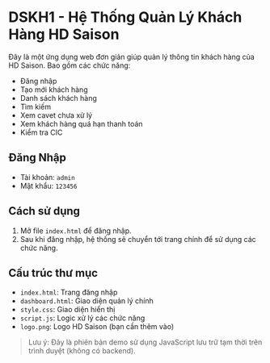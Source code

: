 
# DSKH1 - Hệ Thống Quản Lý Khách Hàng HD Saison

Đây là một ứng dụng web đơn giản giúp quản lý thông tin khách hàng của HD Saison. Bao gồm các chức năng:
- Đăng nhập
- Tạo mới khách hàng
- Danh sách khách hàng
- Tìm kiếm
- Xem cavet chưa xử lý
- Xem khách hàng quá hạn thanh toán
- Kiểm tra CIC

## Đăng Nhập
- Tài khoản: `admin`
- Mật khẩu: `123456`

## Cách sử dụng
1. Mở file `index.html` để đăng nhập.
2. Sau khi đăng nhập, hệ thống sẽ chuyển tới trang chính để sử dụng các chức năng.

## Cấu trúc thư mục
- `index.html`: Trang đăng nhập
- `dashboard.html`: Giao diện quản lý chính
- `style.css`: Giao diện hiển thị
- `script.js`: Logic xử lý các chức năng
- `logo.png`: Logo HD Saison (bạn cần thêm vào)

> Lưu ý: Đây là phiên bản demo sử dụng JavaScript lưu trữ tạm thời trên trình duyệt (không có backend).

